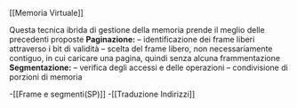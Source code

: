 [[Memoria Virtuale]]

Questa tecnica ibrida di gestione della memoria prende il meglio delle
precedenti proposte 
**Paginazione:**
	– identificazione dei frame liberi attraverso i bit di validità
	– scelta del frame libero, non necessariamente contiguo, in cui caricare una pagina, quindi senza alcuna frammentazione
**Segmentazione:**
	– verifica degli accessi e delle operazioni
	– condivisione di porzioni di memoria

-[[Frame e segmenti(SP)]]
-[[Traduzione Indirizzi]]